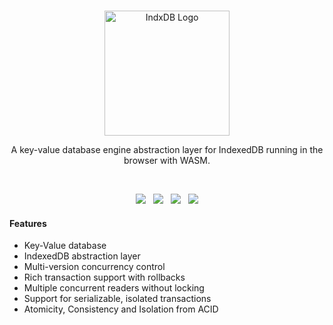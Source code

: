 <br>

<p align="center">
    <a href="https://github.com/surrealdb/indxdb" target="_blank">
        <img width="200" src="https://raw.githubusercontent.com/surrealdb/indxdb/master/img/logo.svg" alt="IndxDB Logo">
    </a>
</p>

<p align="center">A key-value database engine abstraction layer for IndexedDB running in the browser with WASM.</p>

<br>

<p align="center">
	<a href="https://github.com/surrealdb/indxdb"><img src="https://img.shields.io/badge/status-stable-ff00bb.svg?style=flat-square"></a>
	&nbsp;
	<a href="https://docs.rs/indxdb/"><img src="https://img.shields.io/docsrs/indxdb?style=flat-square"></a>
	&nbsp;
	<a href="https://crates.io/crates/indxdb"><img src="https://img.shields.io/crates/v/indxdb?style=flat-square"></a>
	&nbsp;
	<a href="https://github.com/surrealdb/indxdb"><img src="https://img.shields.io/badge/license-Apache_License_2.0-00bfff.svg?style=flat-square"></a>
</p>

#### Features

- Key-Value database
- IndexedDB abstraction layer
- Multi-version concurrency control
- Rich transaction support with rollbacks
- Multiple concurrent readers without locking
- Support for serializable, isolated transactions
- Atomicity, Consistency and Isolation from ACID
